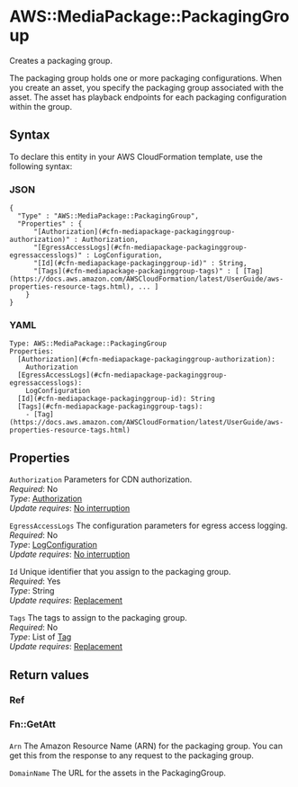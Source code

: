 # AWS::MediaPackage::PackagingGroup<a name="aws-resource-mediapackage-packaginggroup"></a>

Creates a packaging group\.

The packaging group holds one or more packaging configurations\. When you create an asset, you specify the packaging group associated with the asset\. The asset has playback endpoints for each packaging configuration within the group\.

## Syntax<a name="aws-resource-mediapackage-packaginggroup-syntax"></a>

To declare this entity in your AWS CloudFormation template, use the following syntax:

### JSON<a name="aws-resource-mediapackage-packaginggroup-syntax.json"></a>

```
{
  "Type" : "AWS::MediaPackage::PackagingGroup",
  "Properties" : {
      "[Authorization](#cfn-mediapackage-packaginggroup-authorization)" : Authorization,
      "[EgressAccessLogs](#cfn-mediapackage-packaginggroup-egressaccesslogs)" : LogConfiguration,
      "[Id](#cfn-mediapackage-packaginggroup-id)" : String,
      "[Tags](#cfn-mediapackage-packaginggroup-tags)" : [ [Tag](https://docs.aws.amazon.com/AWSCloudFormation/latest/UserGuide/aws-properties-resource-tags.html), ... ]
    }
}
```

### YAML<a name="aws-resource-mediapackage-packaginggroup-syntax.yaml"></a>

```
Type: AWS::MediaPackage::PackagingGroup
Properties:
  [Authorization](#cfn-mediapackage-packaginggroup-authorization):
    Authorization
  [EgressAccessLogs](#cfn-mediapackage-packaginggroup-egressaccesslogs):
    LogConfiguration
  [Id](#cfn-mediapackage-packaginggroup-id): String
  [Tags](#cfn-mediapackage-packaginggroup-tags):
    - [Tag](https://docs.aws.amazon.com/AWSCloudFormation/latest/UserGuide/aws-properties-resource-tags.html)
```

## Properties<a name="aws-resource-mediapackage-packaginggroup-properties"></a>

`Authorization` <a name="cfn-mediapackage-packaginggroup-authorization"></a>
Parameters for CDN authorization\.  
_Required_: No  
_Type_: [Authorization](aws-properties-mediapackage-packaginggroup-authorization.md)  
_Update requires_: [No interruption](https://docs.aws.amazon.com/AWSCloudFormation/latest/UserGuide/using-cfn-updating-stacks-update-behaviors.html#update-no-interrupt)

`EgressAccessLogs` <a name="cfn-mediapackage-packaginggroup-egressaccesslogs"></a>
The configuration parameters for egress access logging\.  
_Required_: No  
_Type_: [LogConfiguration](aws-properties-mediapackage-packaginggroup-logconfiguration.md)  
_Update requires_: [No interruption](https://docs.aws.amazon.com/AWSCloudFormation/latest/UserGuide/using-cfn-updating-stacks-update-behaviors.html#update-no-interrupt)

`Id` <a name="cfn-mediapackage-packaginggroup-id"></a>
Unique identifier that you assign to the packaging group\.  
_Required_: Yes  
_Type_: String  
_Update requires_: [Replacement](https://docs.aws.amazon.com/AWSCloudFormation/latest/UserGuide/using-cfn-updating-stacks-update-behaviors.html#update-replacement)

`Tags` <a name="cfn-mediapackage-packaginggroup-tags"></a>
The tags to assign to the packaging group\.  
_Required_: No  
_Type_: List of [Tag](https://docs.aws.amazon.com/AWSCloudFormation/latest/UserGuide/aws-properties-resource-tags.html)  
_Update requires_: [Replacement](https://docs.aws.amazon.com/AWSCloudFormation/latest/UserGuide/using-cfn-updating-stacks-update-behaviors.html#update-replacement)

## Return values<a name="aws-resource-mediapackage-packaginggroup-return-values"></a>

### Ref<a name="aws-resource-mediapackage-packaginggroup-return-values-ref"></a>

### Fn::GetAtt<a name="aws-resource-mediapackage-packaginggroup-return-values-fn--getatt"></a>

#### <a name="aws-resource-mediapackage-packaginggroup-return-values-fn--getatt-fn--getatt"></a>

`Arn` <a name="Arn-fn::getatt"></a>
The Amazon Resource Name \(ARN\) for the packaging group\. You can get this from the response to any request to the packaging group\.

`DomainName` <a name="DomainName-fn::getatt"></a>
The URL for the assets in the PackagingGroup\.
